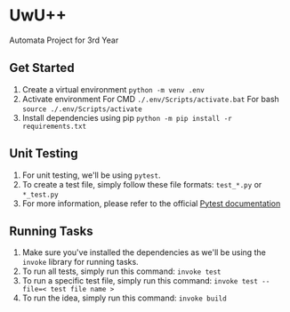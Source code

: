 # UwU++

Automata Project for 3rd Year

## Get Started

1. Create a virtual environment `python -m venv .env`
2. Activate environment For CMD `./.env/Scripts/activate.bat` For bash `source ./.env/Scripts/activate`
3. Install dependencies using pip `python -m pip install -r requirements.txt`

## Unit Testing

1. For unit testing, we'll be using `pytest`.
2. To create a test file, simply follow these file formats: `test_*.py` or `*_test.py`
3. For more information, please refer to the official [Pytest documentation](https://docs.pytest.org/en/7.1.x/getting-started.html#)

## Running Tasks

1. Make sure you've installed the dependencies as we'll be using the `invoke` library for running tasks.
2. To run all tests, simply run this command: `invoke test`
3. To run a specific test file, simply run this command: `invoke test --file=< test file name >`
4. To run the idea, simply run this command: `invoke build`
